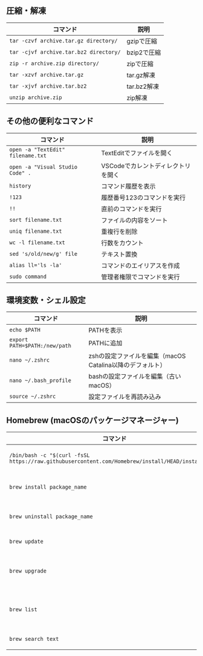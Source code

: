 ## 圧縮・解凍

<table>
  <thead>
    <tr>
      <th>コマンド</th>
      <th>説明</th>
    </tr>
  </thead>
  <tbody>
    <tr>
      <td><code>tar -czvf archive.tar.gz directory/</code></td>
      <td>gzipで圧縮</td>
    </tr>
    <tr>
      <td><code>tar -cjvf archive.tar.bz2 directory/</code></td>
      <td>bzip2で圧縮</td>
    </tr>
    <tr>
      <td><code>zip -r archive.zip directory/</code></td>
      <td>zipで圧縮</td>
    </tr>
    <tr>
      <td><code>tar -xzvf archive.tar.gz</code></td>
      <td>tar.gz解凍</td>
    </tr>
    <tr>
      <td><code>tar -xjvf archive.tar.bz2</code></td>
      <td>tar.bz2解凍</td>
    </tr>
    <tr>
      <td><code>unzip archive.zip</code></td>
      <td>zip解凍</td>
    </tr>
  </tbody>
</table>

## その他の便利なコマンド

<table>
  <thead>
    <tr>
      <th>コマンド</th>
      <th>説明</th>
    </tr>
  </thead>
  <tbody>
    <tr>
      <td><code>open -a "TextEdit" filename.txt</code></td>
      <td>TextEditでファイルを開く</td>
    </tr>
    <tr>
      <td><code>open -a "Visual Studio Code" .</code></td>
      <td>VSCodeでカレントディレクトリを開く</td>
    </tr>
    <tr>
      <td><code>history</code></td>
      <td>コマンド履歴を表示</td>
    </tr>
    <tr>
      <td><code>!123</code></td>
      <td>履歴番号123のコマンドを実行</td>
    </tr>
    <tr>
      <td><code>!!</code></td>
      <td>直前のコマンドを実行</td>
    </tr>
    <tr>
      <td><code>sort filename.txt</code></td>
      <td>ファイルの内容をソート</td>
    </tr>
    <tr>
      <td><code>uniq filename.txt</code></td>
      <td>重複行を削除</td>
    </tr>
    <tr>
      <td><code>wc -l filename.txt</code></td>
      <td>行数をカウント</td>
    </tr>
    <tr>
      <td><code>sed 's/old/new/g' file</code></td>
      <td>テキスト置換</td>
    </tr>
    <tr>
      <td><code>alias ll='ls -la'</code></td>
      <td>コマンドのエイリアスを作成</td>
    </tr>
    <tr>
      <td><code>sudo command</code></td>
      <td>管理者権限でコマンドを実行</td>
    </tr>
  </tbody>
</table>

## 環境変数・シェル設定

<table>
  <thead>
    <tr>
      <th>コマンド</th>
      <th>説明</th>
    </tr>
  </thead>
  <tbody>
    <tr>
      <td><code>echo $PATH</code></td>
      <td>PATHを表示</td>
    </tr>
    <tr>
      <td><code>export PATH=$PATH:/new/path</code></td>
      <td>PATHに追加</td>
    </tr>
    <tr>
      <td><code>nano ~/.zshrc</code></td>
      <td>zshの設定ファイルを編集（macOS Catalina以降のデフォルト）</td>
    </tr>
    <tr>
      <td><code>nano ~/.bash_profile</code></td>
      <td>bashの設定ファイルを編集（古いmacOS）</td>
    </tr>
    <tr>
      <td><code>source ~/.zshrc</code></td>
      <td>設定ファイルを再読み込み</td>
    </tr>
  </tbody>
</table>

## Homebrew (macOSのパッケージマネージャー)

<table>
  <thead>
    <tr>
      <th>コマンド</th>
      <th>説明</th>
    </tr>
  </thead>
  <tbody>
    <tr>
      <td><code>/bin/bash -c "$(curl -fsSL https://raw.githubusercontent.com/Homebrew/install/HEAD/install.sh)"</code></td>
      <td>Homebrewのインストール</td>
    </tr>
    <tr>
      <td><code>brew install package_name</code></td>
      <td>パッケージをインストール</td>
    </tr>
    <tr>
      <td><code>brew uninstall package_name</code></td>
      <td>パッケージをアンインストール</td>
    </tr>
    <tr>
      <td><code>brew update</code></td>
      <td>Brewを更新</td>
    </tr>
    <tr>
      <td><code>brew upgrade</code></td>
      <td>インストール済みパッケージを更新</td>
    </tr>
    <tr>
      <td><code>brew list</code></td>
      <td>インストール済みパッケージを表示</td>
    </tr>
    <tr>
      <td><code>brew search text</code></td>
      <td>パッケージを検索</td>
    </tr>
  </tbody>
</table>
